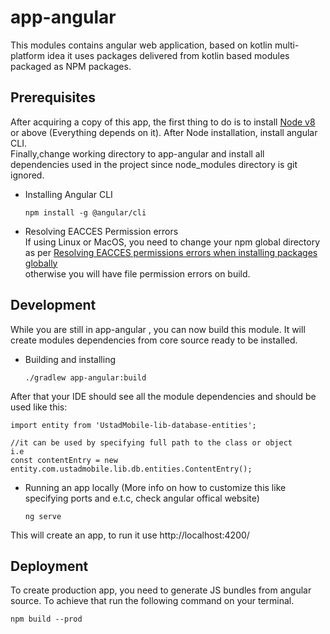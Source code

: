 
# app-angular  
This modules contains angular web application, based on kotlin multi-platform idea it uses packages delivered from kotlin based modules packaged as NPM packages.  
  
## Prerequisites  
After acquiring a copy of this app, the first thing to do is to install [Node v8](https://nodejs.org/en/download/)  or above (Everything depends on it). After Node installation, install angular CLI.   
Finally,change working directory to app-angular and install all dependencies used in the project since node_modules directory is git ignored.   
  
* Installing Angular CLI  
	```  
	npm install -g @angular/cli  
	```  
* Resolving EACCES Permission errors  
If using Linux or MacOS, you need to change your npm global directory as per [Resolving EACCES permissions errors when installing packages globally](https://docs.npmjs.com/resolving-eacces-permissions-errors-when-installing-packages-globally)   
otherwise you will have file permission errors on build.  
  
## Development  
While you are still in app-angular , you can now build this module. It will create modules dependencies from core source ready to be installed.  
  
* Building and installing  
	```  
	./gradlew app-angular:build  
	```  
  
After that your IDE should see all the module dependencies and should be used like this:  
```  
import entity from 'UstadMobile-lib-database-entities';  
  
//it can be used by specifying full path to the class or object  
i.e  
const contentEntry = new entity.com.ustadmobile.lib.db.entities.ContentEntry();  
```  
* Running an app locally (More info on how to customize this like specifying ports and e.t.c, check angular offical website)  
	```  
	ng serve  
	```  
This will create an app, to run it use http://localhost:4200/  
  
## Deployment  
To create production app, you need to generate JS bundles from angular source. To achieve that run the following command on your terminal.  
  
```  
npm build --prod  
```
